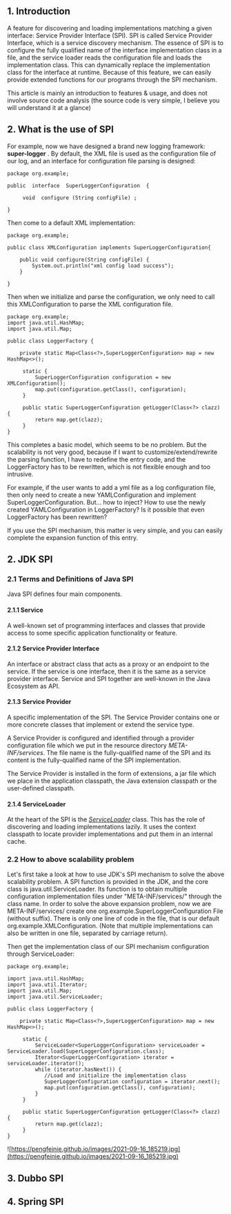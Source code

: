 ## 1. Introduction

A feature for discovering and loading implementations matching a given interface: Service Provider Interface (SPI). SPI is called Service Provider Interface, which is a service discovery mechanism. The essence of SPI is to configure the fully qualified name of the interface implementation class in a file, and the service loader reads the configuration file and loads the implementation class. This can dynamically replace the implementation class for the interface at runtime. Because of this feature, we can easily provide extended functions for our programs through the SPI mechanism.

This article is mainly an introduction to features & usage, and does not involve source code analysis (the source code is very simple, I believe you will understand it at a glance)

## 2. What is the use of SPI

For example, now we have designed a brand new logging framework: **super-logger** . By default, the XML file is used as the configuration file of our log, and an interface for configuration file parsing is designed:

```
package org.example;

public  interface  SuperLoggerConfiguration  {

	 void  configure (String configFile) ;
	 
}
```

Then come to a default XML implementation:

```
package org.example;

public class XMLConfiguration implements SuperLoggerConfiguration{

	public void configure(String configFile) {
		System.out.println("xml config load success");
	}

}
```

Then when we initialize and parse the configuration, we only need to call this XMLConfiguration to parse the XML configuration file.

```
package org.example;
import java.util.HashMap;
import java.util.Map;

public class LoggerFactory {
	
	private static Map<Class<?>,SuperLoggerConfiguration> map = new HashMap<>();
	
	 static {
		 SuperLoggerConfiguration configuration = new XMLConfiguration();
		 map.put(configuration.getClass(), configuration);
	 }
	 
	 public static SuperLoggerConfiguration getLogger(Class<?> clazz) {
		 return map.get(clazz);
	 }
}

```

This completes a basic model, which seems to be no problem. But the scalability is not very good, because if I want to customize/extend/rewrite the parsing function, I have to redefine the entry code, and the LoggerFactory has to be rewritten, which is not flexible enough and too intrusive.

For example, if the user wants to add a yml file as a log configuration file, then only need to create a new YAMLConfiguration and implement SuperLoggerConfiguration. But... how to inject? How to use the newly created YAMLConfiguration in LoggerFactory? Is it possible that even LoggerFactory has been rewritten?

If you use the SPI mechanism, this matter is very simple, and you can easily complete the expansion function of this entry.

## 2. JDK SPI

### 2.1 Terms and Definitions of Java SPI

Java SPI defines four main components.

#### 2.1.1 Service

A well-known set of programming interfaces and classes that provide access to some specific application functionality or feature.

#### 2.1.2 Service Provider Interface

An interface or abstract class that acts as a proxy or an endpoint to the service. If the service is one interface, then it is the same as a service provider interface. Service and SPI together are well-known in the Java Ecosystem as API.

#### 2.1.3 Service Provider

A specific implementation of the SPI. The Service Provider contains one or more concrete classes that implement or extend the service type.

A Service Provider is configured and identified through a provider configuration file which we put in the resource directory *META-INF/services*. The file name is the fully-qualified name of the SPI and its content is the fully-qualified name of the SPI implementation.

The Service Provider is installed in the form of extensions, a jar file which we place in the application classpath, the Java extension classpath or the user-defined classpath.

#### 2.1.4 ServiceLoader

At the heart of the SPI is the [*ServiceLoader*](https://docs.oracle.com/en/java/javase/11/docs/api/java.base/java/util/ServiceLoader.html) class. This has the role of discovering and loading implementations lazily. It uses the context classpath to locate provider implementations and put them in an internal cache.

### 2.2 How to above scalability problem

Let's first take a look at how to use JDK's SPI mechanism to solve the above scalability problem. A SPI function is provided in the JDK, and the core class is java.util.ServiceLoader. Its function is to obtain multiple configuration implementation files under "META-INF/services/" through the class name. In order to solve the above expansion problem, now we are META-INF/services/ create one org.example.SuperLoggerConfiguration File (without suffix). There is only one line of code in the file, that is our default org.example.XMLConfiguration. (Note that multiple implementations can also be written in one file, separated by carriage return).

Then get the implementation class of our SPI mechanism configuration through ServiceLoader:

```
package org.example;

import java.util.HashMap;
import java.util.Iterator;
import java.util.Map;
import java.util.ServiceLoader;

public class LoggerFactory {
	
	private static Map<Class<?>,SuperLoggerConfiguration> map = new HashMap<>();
	
	 static {
		 ServiceLoader<SuperLoggerConfiguration> serviceLoader = ServiceLoader.load(SuperLoggerConfiguration.class);
		 Iterator<SuperLoggerConfiguration> iterator = serviceLoader.iterator();
		 while (iterator.hasNext()) {
		    //Load and initialize the implementation class
			SuperLoggerConfiguration configuration = iterator.next();
		 	map.put(configuration.getClass(), configuration);
		 }
	 }
	 
	 public static SuperLoggerConfiguration getLogger(Class<?> clazz) {
		 return map.get(clazz);
	 }
}

```

![https://pengfeinie.github.io/images/2021-09-16_185219.jpg](https://pengfeinie.github.io/images/2021-09-16_185219.jpg)

## 3. Dubbo SPI

## 4. Spring SPI

